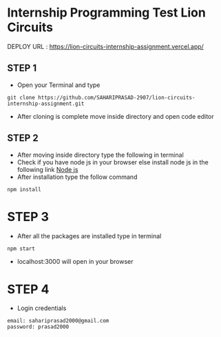 # Internship Programming Test Lion Circuits

DEPLOY URL :
https://lion-circuits-internship-assignment.vercel.app/

## STEP 1

- Open your Terminal and type

```
git clone https://github.com/SAHARIPRASAD-2907/lion-circuits-internship-assignment.git
```

- After cloning is complete move inside directory and open code editor

## STEP 2

- After moving inside directory type the following in terminal
- Check if you have node js in your browser else install node js in the following link [Node js](https://nodejs.org/en/)
- After installation type the follow command

```
npm install
```

# STEP 3

- After all the packages are installed type in terminal

```
npm start
```

- localhost:3000 will open in your browser

# STEP 4

- Login credentials

```
email: sahariprasad2000@gmail.com
password: prasad2000
```
